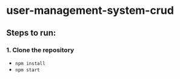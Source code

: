 # user-management-system-crud

## Steps to run:

### 1. Clone the repository

- `npm install`
- `npm start`